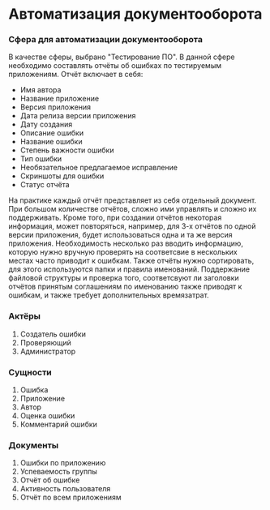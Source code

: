 # Автоматизация документооборота

### Сфера для автоматизации документооборота 

В качестве сферы, выбрано "Тестирование ПО". В данной сфере необходимо составлять отчёты об ошибках по тестируемым приложениям. Отчёт включает в себя:

- Имя автора
- Название приложение
- Версия приложения
- Дата релиза версии приложения
- Дату создания
- Описание ошибки
- Название ошибки
- Степень важности ошибки
- Тип ошибки
- Необязательное предлагаемое исправление
- Скриншоты для ошибки
- Статус отчёта

На практике каждый отчёт представляет из себя отдельный документ. При большом количестве отчётов, сложно ими управлять и сложно их поддерживать.
Кроме того, при создании отчётов некоторая информация, может повторяться, например, для 3-х отчётов по одной версии приложения, будет использоваться
одна и та же версия приложения. Необходимость несколько раз вводить информацию, которую нужно вручную проверять на соответсвие в нескольких местах
часто приводит к ошибкам. Также отчёты нужно сортировать, для этого используются папки и правила именований. Поддержание файловой структуры и проверка
того, соответсвуют ли заголовки отчётов принятым соглашениям по именованию также приводят к ошибкам, и также требует дополнительных времязатрат.

### Актёры

1. Создатель ошибки
2. Проверяющий
3. Администратор

### Сущности

1. Ошибка
2. Приложение
3. Автор
4. Оценка ошибки
5. Комментарий ошибки

### Документы

1. Ошибки по приложению
2. Успеваемость группы
3. Отчёт об ошибке
4. Активность пользователя
5. Отчёт по всем приложениям
